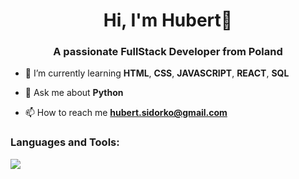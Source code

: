 <h1 align="center">Hi, I'm Hubert👋</h1>
<h3 align="center">A passionate FullStack Developer from Poland</h3>

- 🌱 I’m currently learning **HTML**, **CSS**, **JAVASCRIPT**, **REACT**, **SQL**

- 💬 Ask me about **Python**

- 📫 How to reach me **hubert.sidorko@gmail.com**

<h3 align="left">Languages and Tools:</h3>
<img src="https://skillicons.dev/icons?i=html,css,js,ts,nodejs,react,py,java,postgres,mysql,git">
